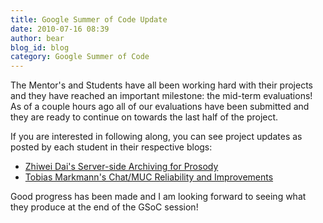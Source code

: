 ```yaml
---
title: Google Summer of Code Update
date: 2010-07-16 08:39
author: bear
blog_id: blog
category: Google Summer of Code
---
```


The Mentor's and Students have all been working hard with their projects and they have reached an important milestone: the mid-term evaluations!  As of a couple hours ago all of our evaluations have been submitted and they are ready to continue on towards the last half of the project.

If you are interested in following along, you can see project updates as posted by each student in their respective blogs:

- [Zhiwei Dai's Server-side Archiving for Prosody](http://gsoc-prosody.blogspot.com/)
- [Tobias Markmann's Chat/MUC Reliability and Improvements](http://ayena.de/)

Good progress has been made and I am looking forward to seeing what they produce at the end of the GSoC session!
